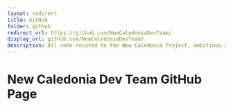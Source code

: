```yaml
---
layout: redirect
title: GitHub
folder: github
redirect_url: https://github.com/NewCaledoniaDevTeam/
display_url: github.com/NewCaledoniaDevTeam/
description: All code related to the New Caledonia Project, ambitious nation that is run entirely in Minecraft.
---
```


# New Caledonia Dev Team GitHub Page
